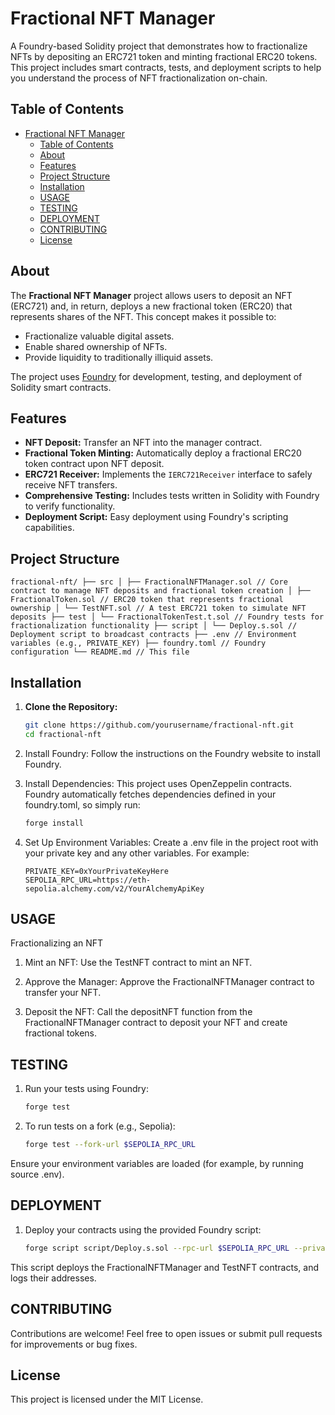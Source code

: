 # Fractional NFT Manager

A Foundry-based Solidity project that demonstrates how to fractionalize NFTs by depositing an ERC721 token and minting fractional ERC20 tokens. This project includes smart contracts, tests, and deployment scripts to help you understand the process of NFT fractionalization on-chain.

## Table of Contents

- [Fractional NFT Manager](#fractional-nft-manager)
  - [Table of Contents](#table-of-contents)
  - [About](#about)
  - [Features](#features)
  - [Project Structure](#project-structure)
  - [Installation](#installation)
  - [USAGE](#usage)
  - [TESTING](#testing)
  - [DEPLOYMENT](#deployment)
  - [CONTRIBUTING](#contributing)
  - [License](#license)

## About

The **Fractional NFT Manager** project allows users to deposit an NFT (ERC721) and, in return, deploys a new fractional token (ERC20) that represents shares of the NFT. This concept makes it possible to:
- Fractionalize valuable digital assets.
- Enable shared ownership of NFTs.
- Provide liquidity to traditionally illiquid assets.

The project uses [Foundry](https://getfoundry.sh/) for development, testing, and deployment of Solidity smart contracts.

## Features

- **NFT Deposit:** Transfer an NFT into the manager contract.
- **Fractional Token Minting:** Automatically deploy a fractional ERC20 token contract upon NFT deposit.
- **ERC721 Receiver:** Implements the `IERC721Receiver` interface to safely receive NFT transfers.
- **Comprehensive Testing:** Includes tests written in Solidity with Foundry to verify functionality.
- **Deployment Script:** Easy deployment using Foundry's scripting capabilities.

## Project Structure

```
fractional-nft/ ├── src │ ├── FractionalNFTManager.sol // Core contract to manage NFT deposits and fractional token creation │ ├── FractionalToken.sol // ERC20 token that represents fractional ownership │ └── TestNFT.sol // A test ERC721 token to simulate NFT deposits ├── test │ └── FractionalTokenTest.t.sol // Foundry tests for fractionalization functionality ├── script │ └── Deploy.s.sol // Deployment script to broadcast contracts ├── .env // Environment variables (e.g., PRIVATE_KEY) ├── foundry.toml // Foundry configuration └── README.md // This file
```


## Installation

1. **Clone the Repository:**

   ```bash
   git clone https://github.com/yourusername/fractional-nft.git
   cd fractional-nft

2. Install Foundry:
    Follow the instructions on the Foundry website to install Foundry.

3. Install Dependencies:
    This project uses OpenZeppelin contracts. Foundry automatically fetches dependencies defined in your foundry.toml, so simply run:

    ```bash
    forge install

4. Set Up Environment Variables:
    Create a .env file in the project root with your private key and any other variables. For example:

    ```env
    PRIVATE_KEY=0xYourPrivateKeyHere
    SEPOLIA_RPC_URL=https://eth-sepolia.alchemy.com/v2/YourAlchemyApiKey

## USAGE
Fractionalizing an NFT
1. Mint an NFT:
    Use the TestNFT contract to mint an NFT.

2. Approve the Manager:
    Approve the FractionalNFTManager contract to transfer your NFT.

3. Deposit the NFT:
    Call the depositNFT function from the FractionalNFTManager contract to deposit your NFT and create fractional tokens.

## TESTING
1. Run your tests using Foundry:

    ```bash 
    forge test

2. To run tests on a fork (e.g., Sepolia):

    ```bash
    forge test --fork-url $SEPOLIA_RPC_URL

Ensure your environment variables are loaded (for example, by running source .env).


## DEPLOYMENT
1. Deploy your contracts using the provided Foundry script:

    ```bash
    forge script script/Deploy.s.sol --rpc-url $SEPOLIA_RPC_URL --private-key $PRIVATE_KEY --broadcast --verify


This script deploys the FractionalNFTManager and TestNFT contracts, and logs their addresses.

## CONTRIBUTING
Contributions are welcome! Feel free to open issues or submit pull requests for improvements or bug fixes.

## License
This project is licensed under the MIT License.